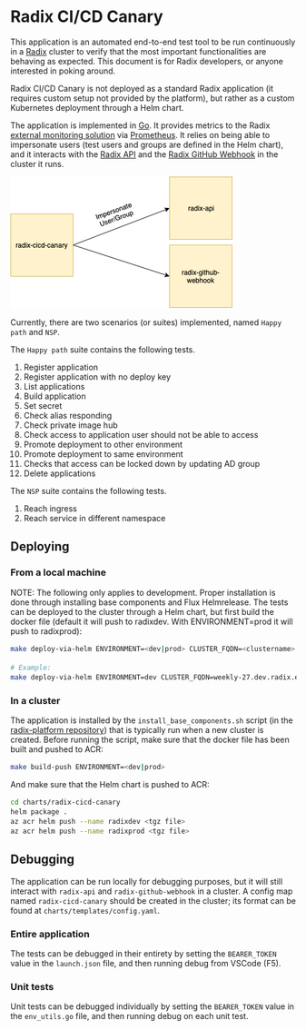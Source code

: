 # Radix CI/CD Canary

This application is an automated end-to-end test tool to be run continuously in a [Radix](https://www.radix.equinor.com) cluster to verify that the most important functionalities are behaving as expected. This document is for Radix developers, or anyone interested in poking around.

Radix CI/CD Canary is not deployed as a standard Radix application (it requires custom setup not provided by the platform), but rather as a custom Kubernetes deployment through a Helm chart.

The application is implemented in [Go](https://golang.org/). It provides metrics to the Radix [external monitoring solution](https://github.com/equinor/radix-monitoring/tree/master/cluster-external-monitoring) via [Prometheus](https://prometheus.io/). It relies on being able to impersonate users (test users and groups are defined in the Helm chart), and it interacts with the [Radix API](https://github.com/equinor/radix-api/) and the [Radix GitHub Webhook](https://github.com/equinor/radix-github-webhook) in the cluster it runs.

![pic](diagrams/radix-cicd-canary.png)

Currently, there are two scenarios (or suites) implemented, named `Happy path` and `NSP`.

The `Happy path` suite contains the following tests.
1. Register application
1. Register application with no deploy key
1. List applications
1. Build application
1. Set secret
1. Check alias responding
1. Check private image hub
1. Check access to application user should not be able to access
1. Promote deployment to other environment
1. Promote deployment to same environment
1. Checks that access can be locked down by updating AD group
1. Delete applications

The `NSP` suite contains the following tests.
1. Reach ingress
1. Reach service in different namespace

## Deploying

### From a local machine

NOTE: The following only applies to development. Proper installation is done through installing base components and Flux Helmrelease. The tests can be deployed to the cluster through a Helm chart, but first build the docker file (default it will push to radixdev. With ENVIRONMENT=prod it will push to radixprod):

```bash
make deploy-via-helm ENVIRONMENT=<dev|prod> CLUSTER_FQDN=<clustername>.<clustertype>.radix.equinor.com

# Example:
make deploy-via-helm ENVIRONMENT=dev CLUSTER_FQDN=weekly-27.dev.radix.equinor.com
```

### In a cluster

The application is installed by the `install_base_components.sh` script (in the [radix-platform repository](https://github.com/equinor/radix-platform/tree/master/scripts)) that is typically run when a new cluster is created. Before running the script, make sure that the docker file has been built and pushed to ACR:

```bash
make build-push ENVIRONMENT=<dev|prod>
```

And make sure that the Helm chart is pushed to ACR:

```bash
cd charts/radix-cicd-canary
helm package .
az acr helm push --name radixdev <tgz file>
az acr helm push --name radixprod <tgz file>
```

## Debugging

The application can be run locally for debugging purposes, but it will still interact with `radix-api` and `radix-github-webhook` in a cluster. A config map named `radix-cicd-canary` should be created in the cluster; its format can be found at `charts/templates/config.yaml`.

### Entire application

The tests can be debugged in their entirety by setting the `BEARER_TOKEN` value in the `launch.json` file, and then running debug from VSCode (F5).

### Unit tests

Unit tests can be debugged individually by setting the `BEARER_TOKEN` value in the `env_utils.go` file, and then running debug on each unit test.

